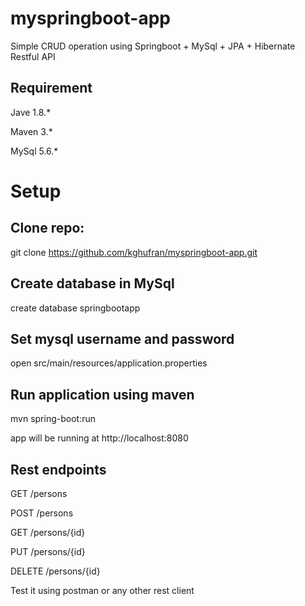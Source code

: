 # myspringboot-app

Simple CRUD operation using Springboot + MySql + JPA + Hibernate Restful API

## Requirement

Jave 1.8.*

Maven 3.*

MySql 5.6.*

# Setup

## Clone repo:

git clone https://github.com/kghufran/myspringboot-app.git

## Create database in MySql

create database springbootapp

## Set mysql username and password

open src/main/resources/application.properties

## Run application using maven

mvn spring-boot:run

app will be running at http://localhost:8080

## Rest endpoints

GET /persons

POST /persons

GET /persons/{id}

PUT /persons/{id}

DELETE /persons/{id}


Test it using postman or any other rest client

